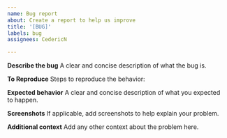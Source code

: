 ```yaml
---
name: Bug report
about: Create a report to help us improve
title: '[BUG]'
labels: bug
assignees: CedericN

---
```


**Describe the bug**
A clear and concise description of what the bug is.

**To Reproduce**
Steps to reproduce the behavior:

**Expected behavior**
A clear and concise description of what you expected to happen.

**Screenshots**
If applicable, add screenshots to help explain your problem.

**Additional context**
Add any other context about the problem here.
